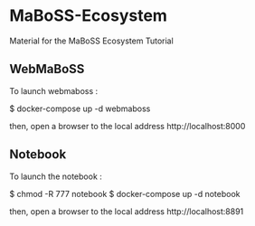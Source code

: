 # MaBoSS-Ecosystem
Material for the MaBoSS Ecosystem Tutorial

## WebMaBoSS

To launch webmaboss : 

$ docker-compose up -d webmaboss

then, open a browser to the local address http://localhost:8000


## Notebook

To launch the notebook : 

$ chmod -R 777 notebook
$ docker-compose up -d notebook

then, open a browser to the local address http://localhost:8891

